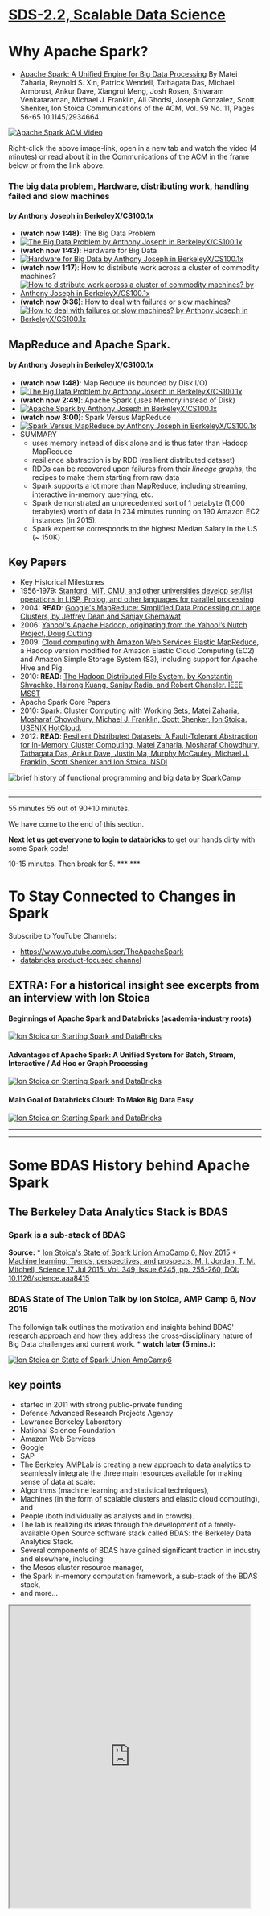 [SDS-2.2, Scalable Data Science](https://lamastex.github.io/scalable-data-science/sds/2/2/)
===========================================================================================

Why Apache Spark?
=================

-   [Apache Spark: A Unified Engine for Big Data Processing](https://cacm.acm.org/magazines/2016/11/209116-apache-spark/fulltext) By Matei Zaharia, Reynold S. Xin, Patrick Wendell, Tathagata Das, Michael Armbrust, Ankur Dave, Xiangrui Meng, Josh Rosen, Shivaram Venkataraman, Michael J. Franklin, Ali Ghodsi, Joseph Gonzalez, Scott Shenker, Ion Stoica Communications of the ACM, Vol. 59 No. 11, Pages 56-65 10.1145/2934664

[![Apache Spark ACM Video](https://i.vimeocdn.com/video/597494216_640.jpg)](https://player.vimeo.com/video/185645796)

Right-click the above image-link, open in a new tab and watch the video (4 minutes) or read about it in the Communications of the ACM in the frame below or from the link above.

### The big data problem, Hardware, distributing work, handling failed and slow machines

#### by Anthony Joseph in BerkeleyX/CS100.1x

-   **(watch now 1:48)**: The Big Data Problem
-   [![The Big Data Problem by Anthony Joseph in BerkeleyX/CS100.1x](http://img.youtube.com/vi/0JdJe5iehhw/0.jpg)](https://www.youtube.com/watch?v=0JdJe5iehhw&modestbranding=1&start=1)
-   **(watch now 1:43)**: Hardware for Big Data
-   [![Hardware for Big Data by Anthony Joseph in BerkeleyX/CS100.1x](http://img.youtube.com/vi/KmIIMdsXGzc/0.jpg)](https://www.youtube.com/watch?v=KmIIMdsXGzc&rel=0&autoplay=1&modestbranding=1&start=1)
-   **(watch now 1:17)**: How to distribute work across a cluster of commodity machines?
-   [![How to distribute work across a cluster of commodity machines? by Anthony Joseph in BerkeleyX/CS100.1x](http://img.youtube.com/vi/Euk1v3VtNcM/0.jpg)](https://www.youtube.com/watch?v=Euk1v3VtNcM&rel=0&autoplay=1&modestbranding=1&start=1)
-   **(watch now 0:36)**: How to deal with failures or slow machines?
-   [![How to deal with failures or slow machines? by Anthony Joseph in BerkeleyX/CS100.1x](http://img.youtube.com/vi/NaHNsPEK3KA/0.jpg)](https://www.youtube.com/watch?v=NaHNsPEK3KA&rel=0&autoplay=1&modestbranding=1&start=1)

MapReduce and Apache Spark.
---------------------------

#### by Anthony Joseph in BerkeleyX/CS100.1x

-   **(watch now 1:48)**: Map Reduce (is bounded by Disk I/O)
-   [![The Big Data Problem by Anthony Joseph in BerkeleyX/CS100.1x](http://img.youtube.com/vi/NqG_hYAKjYk/0.jpg)](https://www.youtube.com/watch?v=NqG_hYAKjYk&rel=0&autoplay=1&modestbranding=1&start=1)
-   **(watch now 2:49)**: Apache Spark (uses Memory instead of Disk)
-   [![Apache Spark by Anthony Joseph in BerkeleyX/CS100.1x](http://img.youtube.com/vi/vat5Jki1lbI/0.jpg)](https://www.youtube.com/watch?v=vat5Jki1lbI&rel=0&autoplay=1&modestbranding=1&start=1)
-   **(watch now 3:00)**: Spark Versus MapReduce
-   [![Spark Versus MapReduce by Anthony Joseph in BerkeleyX/CS100.1x](http://img.youtube.com/vi/Ddq3Gua2QFg/0.jpg)](https://www.youtube.com/watch?v=Ddq3Gua2QFg&rel=0&autoplay=1&modestbranding=1&start=1)
-   SUMMARY
    -   uses memory instead of disk alone and is thus fater than Hadoop MapReduce
    -   resilience abstraction is by RDD (resilient distributed dataset)
    -   RDDs can be recovered upon failures from their *lineage graphs*, the recipes to make them starting from raw data
    -   Spark supports a lot more than MapReduce, including streaming, interactive in-memory querying, etc.
    -   Spark demonstrated an unprecedented sort of 1 petabyte (1,000 terabytes) worth of data in 234 minutes running on 190 Amazon EC2 instances (in 2015).
    -   Spark expertise corresponds to the highest Median Salary in the US (~ 150K)

Key Papers
----------

-   Key Historical Milestones
-   1956-1979: [Stanford, MIT, CMU, and other universities develop set/list operations in LISP, Prolog, and other languages for parallel processing](http://www-formal.stanford.edu/jmc/history/lisp/lisp.html)
-   2004: **READ**: [Google's MapReduce: Simplified Data Processing on Large Clusters, by Jeffrey Dean and Sanjay Ghemawat](http://research.google.com/archive/mapreduce.html)
-   2006: [Yahoo!'s Apache Hadoop, originating from the Yahoo!’s Nutch Project, Doug Cutting](http://developer.yahoo.com/hadoop/)
-   2009: [Cloud computing with Amazon Web Services Elastic MapReduce](http://aws.amazon.com/elasticmapreduce/), a Hadoop version modified for Amazon Elastic Cloud Computing (EC2) and Amazon Simple Storage System (S3), including support for Apache Hive and Pig.
-   2010: **READ**: [The Hadoop Distributed File System, by Konstantin Shvachko, Hairong Kuang, Sanjay Radia, and Robert Chansler. IEEE MSST](http://dx.doi.org/10.1109/MSST.2010.5496972)
-   Apache Spark Core Papers
    </h1>
-   2010: [Spark: Cluster Computing with Working Sets, Matei Zaharia, Mosharaf Chowdhury, Michael J. Franklin, Scott Shenker, Ion Stoica. USENIX HotCloud](http://people.csail.mit.edu/matei/papers/2010/hotcloud_spark.pdf).
-   2012: **READ**: [Resilient Distributed Datasets: A Fault-Tolerant Abstraction for In-Memory Cluster Computing, Matei Zaharia, Mosharaf Chowdhury, Tathagata Das, Ankur Dave, Justin Ma, Murphy McCauley, Michael J. Franklin, Scott Shenker and Ion Stoica. NSDI](http://usenix.org/system/files/conference/nsdi12/nsdi12-final138.pdf)

![brief history of functional programming and big data by SparkCamp](https://raw.githubusercontent.com/raazesh-sainudiin/scalable-data-science/master/images/week1/dbTrImg_BriefHistoryFuncProgBigData700x.png)

------------------------------------------------------------------------

------------------------------------------------------------------------

55 minutes 55 out of 90+10 minutes.

We have come to the end of this section.

**Next let us get everyone to login to databricks** to get our hands dirty with some Spark code!

10-15 minutes. Then break for 5. *** ***

To Stay Connected to Changes in Spark
=====================================

Subscribe to YouTube Channels:

-   <https://www.youtube.com/user/TheApacheSpark>
-   [databricks product-focused channel](https://www.youtube.com/channel/UC3q8O3Bh2Le8Rj1-Q-_UUbA)

EXTRA: For a historical insight see excerpts from an interview with Ion Stoica
------------------------------------------------------------------------------

#### Beginnings of Apache Spark and Databricks (academia-industry roots)

[![Ion Stoica on Starting Spark and DataBricks](http://img.youtube.com/vi/bHH8sG-F9tg/0.jpg)](https://www.youtube.com/watch?v=bHH8sG-F9tg&rel=0&autoplay=1&modestbranding=1&start=231&end=365)

#### Advantages of Apache Spark: A Unified System for Batch, Stream, Interactive / Ad Hoc or Graph Processing

[![Ion Stoica on Starting Spark and DataBricks](http://img.youtube.com/vi/bHH8sG-F9tg/0.jpg)](https://www.youtube.com/watch?v=bHH8sG-F9tg&rel=0&autoplay=1&modestbranding=1&start=458&end=726)

#### Main Goal of Databricks Cloud: To Make Big Data Easy

[![Ion Stoica on Starting Spark and DataBricks](http://img.youtube.com/vi/bHH8sG-F9tg/0.jpg)](https://www.youtube.com/watch?v=bHH8sG-F9tg&rel=0&autoplay=1&modestbranding=1&start=890&end=985)

------------------------------------------------------------------------

------------------------------------------------------------------------

Some BDAS History behind Apache Spark
=====================================

The Berkeley Data Analytics Stack is BDAS
-----------------------------------------

### Spark is a sub-stack of BDAS

**Source:** \* [Ion Stoica's State of Spark Union AmpCamp 6, Nov 2015](https://www.slideshare.net/secret/9ON8EEAlVKP3Sl) \* [Machine learning: Trends, perspectives, and prospects, M. I. Jordan, T. M. Mitchell, Science 17 Jul 2015: Vol. 349, Issue 6245, pp. 255-260, DOI: 10.1126/science.aaa8415](http://science.sciencemag.org/content/349/6245/255.full-text.pdf+html)

### BDAS State of The Union Talk by Ion Stoica, AMP Camp 6, Nov 2015

The followign talk outlines the motivation and insights behind BDAS' research approach and how they address the cross-disciplinary nature of Big Data challenges and current work. \* **watch later (5 mins.):**

[![Ion Stoica on State of Spark Union AmpCamp6](https://github.com/raazesh-sainudiin/scalable-data-science/raw/master/images/week1/stateofthebdasunionAmpCamp6Stoica-5_YTCover.png)](https://www.youtube.com/watch?v=s7kj9XzRBQk&start=91&end=386)

key points
----------

-   started in 2011 with strong public-private funding
-   Defense Advanced Research Projects Agency
-   Lawrance Berkeley Laboratory
-   National Science Foundation
-   Amazon Web Services
-   Google
-   SAP
-   The Berkeley AMPLab is creating a new approach to data analytics to seamlessly integrate the three main resources available for making sense of data at scale:
-   Algorithms (machine learning and statistical techniques),
-   Machines (in the form of scalable clusters and elastic cloud computing), and
-   People (both individually as analysts and in crowds).
-   The lab is realizing its ideas through the development of a freely-available Open Source software stack called BDAS: the Berkeley Data Analytics Stack.
-   Several components of BDAS have gained significant traction in industry and elsewhere, including:
-   the Mesos cluster resource manager,
-   the Spark in-memory computation framework, a sub-stack of the BDAS stack,
-   and more...

<p class="htmlSandobx"><iframe 
 src="https://cacm.acm.org/magazines/2016/11/209116-apache-spark/fulltext"
 width="95%" height="600">
  <p>
    <a href="http://spark.apache.org/docs/latest/index.html">
      Fallback link for browsers that, unlikely, don't support frames
    </a>
  </p>
</iframe></p>
